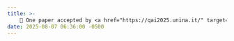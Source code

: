 ```yaml
---
title: >-
    🎉 One paper accepted by <a href="https://qai2025.unina.it/" target="_blank">IEEE International Conference on Quantum Artificial Intelligence (QAI 2025)</a>!
date: 2025-08-07 06:36:00 -0500
---
```

